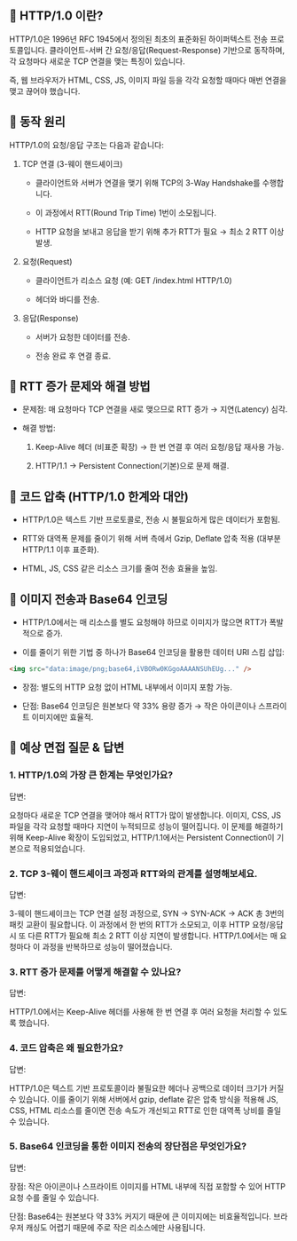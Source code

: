 ## 🔹 HTTP/1.0 이란?
HTTP/1.0은 1996년 RFC 1945에서 정의된 최초의 표준화된 하이퍼텍스트 전송 프로토콜입니다.
클라이언트-서버 간 요청/응답(Request-Response) 기반으로 동작하며, 각 요청마다 새로운 TCP 연결을 맺는 특징이 있습니다.

즉, 웹 브라우저가 HTML, CSS, JS, 이미지 파일 등을 각각 요청할 때마다 매번 연결을 맺고 끊어야 했습니다.

## 🔹 동작 원리

HTTP/1.0의 요청/응답 구조는 다음과 같습니다:

1. TCP 연결 (3-웨이 핸드셰이크)

   - 클라이언트와 서버가 연결을 맺기 위해 TCP의 3-Way Handshake를 수행합니다.

   - 이 과정에서 RTT(Round Trip Time) 1번이 소모됩니다.

   - HTTP 요청을 보내고 응답을 받기 위해 추가 RTT가 필요 → 최소 2 RTT 이상 발생.

2. 요청(Request)

   - 클라이언트가 리소스 요청 (예: GET /index.html HTTP/1.0)

   - 헤더와 바디를 전송.

3. 응답(Response)

   - 서버가 요청한 데이터를 전송.

   - 전송 완료 후 연결 종료.

## 🔹 RTT 증가 문제와 해결 방법

- 문제점: 매 요청마다 TCP 연결을 새로 맺으므로 RTT 증가 → 지연(Latency) 심각.

- 해결 방법:

   1. Keep-Alive 헤더 (비표준 확장) → 한 번 연결 후 여러 요청/응답 재사용 가능.

   2. HTTP/1.1 → Persistent Connection(기본)으로 문제 해결.

## 🔹 코드 압축 (HTTP/1.0 한계와 대안)

- HTTP/1.0은 텍스트 기반 프로토콜로, 전송 시 불필요하게 많은 데이터가 포함됨.

- RTT와 대역폭 문제를 줄이기 위해 서버 측에서 Gzip, Deflate 압축 적용 (대부분 HTTP/1.1 이후 표준화).

- HTML, JS, CSS 같은 리소스 크기를 줄여 전송 효율을 높임.

## 🔹 이미지 전송과 Base64 인코딩

- HTTP/1.0에서는 매 리소스를 별도 요청해야 하므로 이미지가 많으면 RTT가 폭발적으로 증가.

- 이를 줄이기 위한 기법 중 하나가 Base64 인코딩을 활용한 데이터 URI 스킴 삽입:
```html
<img src="data:image/png;base64,iVBORw0KGgoAAAANSUhEUg..." />
```

- 장점: 별도의 HTTP 요청 없이 HTML 내부에서 이미지 포함 가능.

- 단점: Base64 인코딩은 원본보다 약 33% 용량 증가 → 작은 아이콘이나 스프라이트 이미지에만 효율적.

## 🔹 예상 면접 질문 & 답변
### 1. HTTP/1.0의 가장 큰 한계는 무엇인가요?

답변: 

요청마다 새로운 TCP 연결을 맺어야 해서 RTT가 많이 발생합니다. 이미지, CSS, JS 파일을 각각 요청할 때마다 지연이 누적되므로 성능이 떨어집니다. 이 문제를 해결하기 위해 Keep-Alive 확장이 도입되었고, HTTP/1.1에서는 Persistent Connection이 기본으로 적용되었습니다.

### 2. TCP 3-웨이 핸드셰이크 과정과 RTT와의 관계를 설명해보세요.

답변: 

3-웨이 핸드셰이크는 TCP 연결 설정 과정으로, SYN → SYN-ACK → ACK 총 3번의 패킷 교환이 필요합니다. 이 과정에서 한 번의 RTT가 소모되고, 이후 HTTP 요청/응답 시 또 다른 RTT가 필요해 최소 2 RTT 이상 지연이 발생합니다. HTTP/1.0에서는 매 요청마다 이 과정을 반복하므로 성능이 떨어졌습니다.

### 3. RTT 증가 문제를 어떻게 해결할 수 있나요?

답변:

HTTP/1.0에서는 Keep-Alive 헤더를 사용해 한 번 연결 후 여러 요청을 처리할 수 있도록 했습니다.

### 4. 코드 압축은 왜 필요한가요?

답변: 

HTTP/1.0은 텍스트 기반 프로토콜이라 불필요한 헤더나 공백으로 데이터 크기가 커질 수 있습니다. 이를 줄이기 위해 서버에서 gzip, deflate 같은 압축 방식을 적용해 JS, CSS, HTML 리소스를 줄이면 전송 속도가 개선되고 RTT로 인한 대역폭 낭비를 줄일 수 있습니다.

### 5. Base64 인코딩을 통한 이미지 전송의 장단점은 무엇인가요?

답변:

장점: 작은 아이콘이나 스프라이트 이미지를 HTML 내부에 직접 포함할 수 있어 HTTP 요청 수를 줄일 수 있습니다.

단점: Base64는 원본보다 약 33% 커지기 때문에 큰 이미지에는 비효율적입니다. 브라우저 캐싱도 어렵기 때문에 주로 작은 리소스에만 사용됩니다.